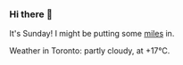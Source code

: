 ### Hi there :wave:

It's Sunday! I might be putting some [miles](https://www.strava.com/athletes/889963) in.

Weather in Toronto: partly cloudy, at +17°C.
